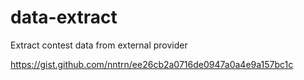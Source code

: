 # data-extract
Extract contest data from external provider

https://gist.github.com/nntrn/ee26cb2a0716de0947a0a4e9a157bc1c
